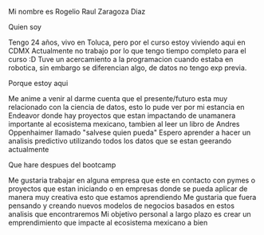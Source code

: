 
Mi nombre es Rogelio Raul Zaragoza Diaz

Quien soy

Tengo 24 años, vivo en Toluca, pero por el curso estoy viviendo aqui en CDMX
Actualmente no trabajo por lo que tengo tiempo completo para el curso :D
Tuve un acercamiento a la programacion cuando estaba en robotica, sin embargo se diferencian algo, de datos no tengo exp previa.

Porque estoy aqui

Me anime a venir al darme cuenta que el presente/futuro esta muy relacionado con la ciencia de datos, esto lo pude ver por mi estancia en Endeavor donde hay proyectos que estan impactando de unamanera importante al ecosistema mexicano,
tambien al leer un libro de Andres Oppenhaimer llamado "salvese quien pueda"
Espero aprender a hacer un analisis predictivo utilizando todos los datos que se estan geerando actualmente

Que hare despues del bootcamp

Me gustaria trabajar en alguna empresa que este en contacto con pymes o proyectos que estan iniciando o en empresas donde se pueda aplicar de manera muy creativa esto que estamos aprendiendo 
Me gustaria que fuera pensando y creando nuevos modelos de negocios basados en estos analisis que encontraremos
Mi objetivo personal a largo plazo es crear un emprendimiento que impacte al ecosistema mexicano a bien
